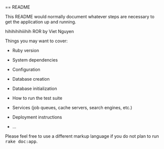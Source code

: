 == README

This README would normally document whatever steps are necessary to get the
application up and running.

hihihihihiiihih ROR
by Viet Nguyen

Things you may want to cover:

* Ruby version

* System dependencies

* Configuration

* Database creation

* Database initialization

* How to run the test suite

* Services (job queues, cache servers, search engines, etc.)

* Deployment instructions

* ...


Please feel free to use a different markup language if you do not plan to run
<tt>rake doc:app</tt>.
